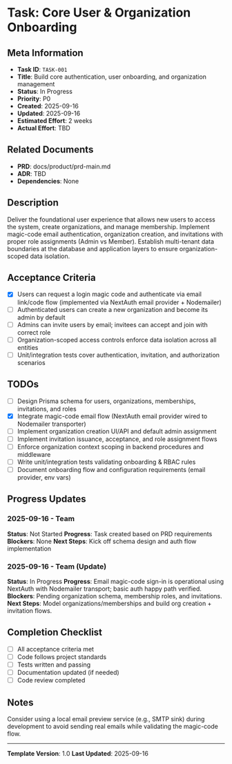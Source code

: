 # Task: Core User & Organization Onboarding

## Meta Information

- **Task ID**: `TASK-001`
- **Title**: Build core authentication, user onboarding, and organization management
- **Status**: In Progress
- **Priority**: P0
- **Created**: 2025-09-16
- **Updated**: 2025-09-16
- **Estimated Effort**: 2 weeks
- **Actual Effort**: TBD

## Related Documents

- **PRD**: docs/product/prd-main.md
- **ADR**: TBD
- **Dependencies**: None

## Description

Deliver the foundational user experience that allows new users to access the system, create organizations, and manage membership. Implement magic-code email authentication, organization creation, and invitations with proper role assignments (Admin vs Member). Establish multi-tenant data boundaries at the database and application layers to ensure organization-scoped data isolation.

## Acceptance Criteria

- [x] Users can request a login magic code and authenticate via email link/code flow (implemented via NextAuth email provider + Nodemailer)
- [ ] Authenticated users can create a new organization and become its admin by default
- [ ] Admins can invite users by email; invitees can accept and join with correct role
- [ ] Organization-scoped access controls enforce data isolation across all entities
- [ ] Unit/integration tests cover authentication, invitation, and authorization scenarios

## TODOs

- [ ] Design Prisma schema for users, organizations, memberships, invitations, and roles
- [x] Integrate magic-code email flow (NextAuth email provider wired to Nodemailer transporter)
- [ ] Implement organization creation UI/API and default admin assignment
- [ ] Implement invitation issuance, acceptance, and role assignment flows
- [ ] Enforce organization context scoping in backend procedures and middleware
- [ ] Write unit/integration tests validating onboarding & RBAC rules
- [ ] Document onboarding flow and configuration requirements (email provider, env vars)

## Progress Updates

### 2025-09-16 - Team
**Status**: Not Started
**Progress**: Task created based on PRD requirements
**Blockers**: None
**Next Steps**: Kick off schema design and auth flow implementation

### 2025-09-16 - Team (Update)
**Status**: In Progress
**Progress**: Email magic-code sign-in is operational using NextAuth with Nodemailer transport; basic auth happy path verified.
**Blockers**: Pending organization schema, membership roles, and invitations.
**Next Steps**: Model organizations/memberships and build org creation + invitation flows.

## Completion Checklist

- [ ] All acceptance criteria met
- [ ] Code follows project standards
- [ ] Tests written and passing
- [ ] Documentation updated (if needed)
- [ ] Code review completed

## Notes

Consider using a local email preview service (e.g., SMTP sink) during development to avoid sending real emails while validating the magic-code flow.

---

**Template Version**: 1.0
**Last Updated**: 2025-09-16
